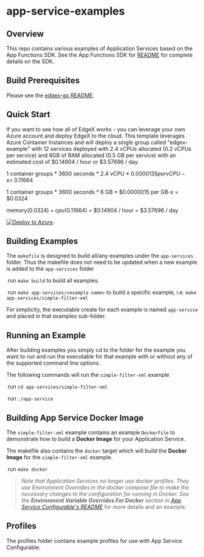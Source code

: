 # app-service-examples

## Overview

This repo contains various examples of Application Services based on the App Functions SDK. See the App Functions SDK for [README](https://github.com/edgexfoundry/app-functions-sdk-go/blob/v1.0.0-dev.2/README.md) for complete details on the SDK.

## Build Prerequisites

Please see the [edgex-go README](https://github.com/edgexfoundry/edgex-go/blob/master/README.md).

## Quick Start

If you want to see how all of EdgeX works - you can leverage your own Azure account and deploy EdgeX to the cloud. This template leverages Azure Container Instances and will deploy a single group called "edgex-example" with 12 services deployed with 2.4 vCPUs allocated (0.2 vCPUs per service) and 6GB of RAM allocated (0.5 GB per service) with an estimated cost of $0.14904 / hour or $3.57696 / day. 

1 container groups * 3600 seconds * 2.4 vCPU * $0.0000135 per vCPU-s  = ~$0.11664

1 container groups * 3600 seconds * 6 GB * $0.0000015 per GB-s  = $0.0324

memory($0.0324) + cpu($0.11664) = $0.14904 / hour
= $3.57696 / day

[![Deploy to Azure](https://aka.ms/deploytoazurebutton)](https://portal.azure.com/#create/Microsoft.Template/uri/https%3A%2F%2Fraw.githubusercontent.com%2Fedgexfoundry-holding%2Fapp-service-examples%2Fmaster%2Ftemplates%2Fazuredeploy.json).



## Building Examples

The `makefile` is designed to build all/any examples under the `app-services` folder. Thus the makefile does not need to be updated when a new example is added to the `app-services` folder

​	run `make build` to build all examples.

​	run `make app-services/<example name>` to build a specific example, i.e. `make app-services/simple-filter-xml` 

For simplicity, the executable create for each example is named `app-service` and placed in that examples sub-folder.

## Running an Example

After building examples you simply cd to the folder for the example you want to run and run the executable for that example with or without any of the supported command line options.

The following commands will run the `simple-filter-xml` example

​	run `cd app-services/simple-filter-xml`

​	run `./app-service`

## Building App Service Docker Image

The  `simple-filter-xml` example contains an example `Dockerfile` to demonstrate how to build a **Docker Image** for your Application Service. 

The makefile also contains the `docker` target which will build the **Docker Image** for the `simple-filter-xml` example.

​	run `make docker`

> *Note that Application Services no longer use docker profiles. They use Environment Overrides in the docker compose file to make the necessary changes to the configuration for running in Docker. See the **Environment Variable Overrides For Docker** section in [App Service Configurable's README](https://github.com/edgexfoundry/app-service-configurable/blob/master/README.md#environment-variable-overrides-for-docker)* for more details and an example. 



## Profiles

The profiles folder contains example profiles for use with App Service Configurable. 